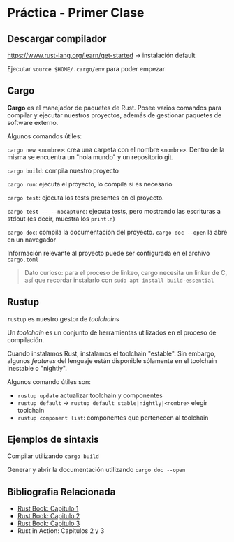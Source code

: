 # Práctica - Primer Clase

## Descargar compilador

<https://www.rust-lang.org/learn/get-started> -> instalación default

Ejecutar `source $HOME/.cargo/env` para poder empezar

## Cargo

**Cargo** es el manejador de paquetes de Rust. Posee varios comandos para compilar y ejecutar nuestros proyectos, además de gestionar paquetes de software externo.

Algunos comandos útiles:

`cargo new <nombre>`: crea una carpeta con el nombre `<nombre>`. Dentro de la misma se encuentra un "hola mundo" y un repositorio git.

`cargo build`: compila nuestro proyecto

`cargo run`: ejecuta el proyecto, lo compila si es necesario

`cargo test`: ejecuta los tests presentes en el proyecto.

`cargo test -- --nocapture`: ejecuta tests, pero mostrando las escrituras a stdout (es decir, muestra los `println`)

`cargo doc`: compila la documentación del proyecto. `cargo doc --open` la abre en un navegador

Información relevante al proyecto puede ser configurada en el archivo `cargo.toml`

> Dato curioso: para el proceso de linkeo, cargo necesita un linker de C, así que recordar instalarlo con `sudo apt install build-essential`

## Rustup

`rustup` es nuestro gestor de *toolchains*

Un *toolchain* es un conjunto de herramientas utilizados en el proceso de compilación.

Cuando instalamos Rust, instalamos el toolchain "estable". Sin embargo, algunos *features* del lenguaje están disponible sólamente en el toolchain inestable o "nightly".

Algunos comando útiles son:

* `rustup update` actualizar toolchain y componentes
* `rustup default` -> `rustup default stable|nightly|<nombre>` elegir toolchain
* `rustup component list`: componentes que pertenecen al toolchain

## Ejemplos de sintaxis

Compilar utilizando `cargo build`

Generar y abrir la documentación utilizando `cargo doc --open`

## Bibliografia Relacionada

* [Rust Book: Capitulo 1](https://doc.rust-lang.org/book/ch01-00-getting-started.html)
* [Rust Book: Capitulo 2](https://doc.rust-lang.org/book/ch02-00-guessing-game-tutorial.html)
* [Rust Book: Capitulo 3](https://doc.rust-lang.org/book/ch03-00-common-programming-concepts.html)
* Rust in Action: Capitulos 2 y 3

